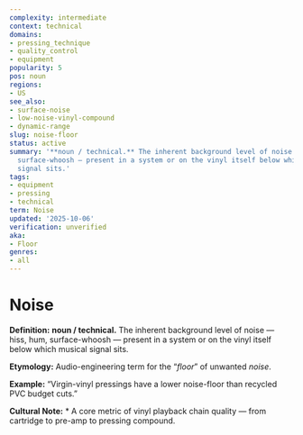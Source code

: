 ```yaml
---
complexity: intermediate
context: technical
domains:
- pressing_technique
- quality_control
- equipment
popularity: 5
pos: noun
regions:
- US
see_also:
- surface-noise
- low-noise-vinyl-compound
- dynamic-range
slug: noise-floor
status: active
summary: '**noun / technical.** The inherent background level of noise — hiss, hum,
  surface-whoosh — present in a system or on the vinyl itself below which musical
  signal sits.'
tags:
- equipment
- pressing
- technical
term: Noise
updated: '2025-10-06'
verification: unverified
aka:
- Floor
genres:
- all
---
```


# Noise

**Definition:** **noun / technical.** The inherent background level of noise — hiss, hum, surface-whoosh — present in a system or on the vinyl itself below which musical signal sits.

**Etymology:** Audio-engineering term for the “*floor*” of unwanted *noise*.

**Example:** “Virgin-vinyl pressings have a lower noise-floor than recycled PVC budget cuts.”

**Cultural Note:** * A core metric of vinyl playback chain quality — from cartridge to pre-amp to pressing compound.

